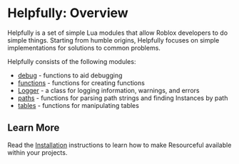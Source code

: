 # Helpfully: Overview

Helpfully is a set of simple Lua modules that allow Roblox developers to do
simple things.  Starting from humble origins, Helpfully focuses on simple
implementations for solutions to common problems.

Helpfully consists of the following modules:

- [debug](./api-reference/debug.md) - functions to aid debugging
- [functions](./api-reference/functions.md) - functions for creating functions
- [Logger](./api-reference/Logger.md) - a class for logging information,
  warnings, and errors
- [paths](./api-reference/paths.md) - functions for parsing path strings and
  finding Instances by path
- [tables](./api-reference/tables.md) - functions for manipulating tables

## Learn More

Read the [Installation](./installation.md) instructions to learn how to make
Resourceful available within your projects.